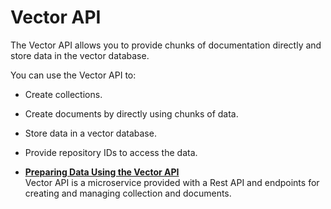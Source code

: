 <!-- loio0358c5ca839d4cf7b4982dbcbc1ba7ff -->

# Vector API

The Vector API allows you to provide chunks of documentation directly and store data in the vector database.

You can use the Vector API to:

-   Create collections.
-   Create documents by directly using chunks of data.
-   Store data in a vector database.
-   Provide repository IDs to access the data.

-   **[Preparing Data Using the Vector API](preparing-data-using-the-vector-api-221b03f.md "Vector API is a microservice provided with a Rest API and endpoints for creating and managing collection and documents.")**  
Vector API is a microservice provided with a Rest API and endpoints for creating and managing collection and documents.


